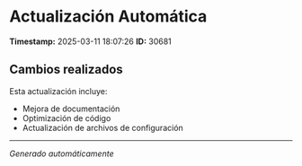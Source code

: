 # Actualización Automática

**Timestamp:** 2025-03-11 18:07:26
**ID:** 30681

## Cambios realizados

Esta actualización incluye:
- Mejora de documentación
- Optimización de código
- Actualización de archivos de configuración

---
*Generado automáticamente*
